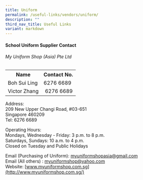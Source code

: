 ```yaml
---
title: Uniform
permalink: /useful-links/vendors/uniform/
description: ""
third_nav_title: Useful Links
variant: markdown
---
```

#### School Uniform Supplier Contact
###### My Uniform Shop (Asia) Pte Ltd

<table style="width:100%">
  <tbody><tr>
    <th>Name</th>
    <th>Contact No.</th>
    
  </tr>
  <tr>
    <td>Boh Sui Ling</td>
    <td>6276 6689</td>
  </tr>
  <tr>
    <td>Victor Zhang</td>
    <td>&nbsp;6276 6689</td>
  </tr>
</tbody></table>

Address:&nbsp;  
209 New Upper Changi Road, #03-651<br>
Singapore 460209<br>
Tel: 6276 6689

Operating Hours:<br>
Mondays, Wednesday - Friday: 3 p.m. to 8 p.m.<br>
Saturdays, Sundays: 10 a.m. to 4 p.m.<br>
Closed on Tuesday and Public Holidays&nbsp;<br>

Email (Purchasing of Uniform):&nbsp;[myuniformshopasia@gmail.com](mailto:myuniformshopasia@gmail.com)<br>
Email (All others) :&nbsp;[myuniformshop@yahoo.com](mailto:myuniformshop@yahoo.com)
Website:&nbsp;[www.myuniformshop.com.sg](http://www.myuniformshop.com.sg/)